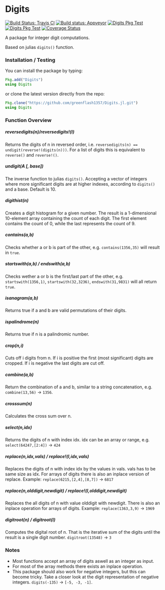 # Digits

[![Build Status: Travis CI](https://travis-ci.org/greenflash1357/Digits.jl.svg?branch=master)](https://travis-ci.org/greenflash1357/Digits.jl)
[![Build status: Appveyor](https://ci.appveyor.com/api/projects/status/gvomfrq6v71pyt0d?svg=true)](https://ci.appveyor.com/project/greenflash1357/digits-jl)
[![Digits Pkg Test](http://pkg.julialang.org/badges/Digits_0.3.svg)](http://pkg.julialang.org/?pkg=Digits&ver=release)
[![Digits Pkg Test](http://pkg.julialang.org/badges/Digits_0.4.svg)](http://pkg.julialang.org/?pkg=Digits&ver=latest)
[![Coverage Status](https://coveralls.io/repos/greenflash1357/Digits.jl/badge.svg?branch=master&service=github)](https://coveralls.io/github/greenflash1357/Digits.jl?branch=master)

A package for integer digit computations.

Based on julias `digits()` function.

### Installation / Testing

You can install the package by typing:
```julia
Pkg.add("Digits")
using Digits
```
or clone the latest version directly from the repo:
```julia
Pkg.clone("https://github.com/greenflash1357/Digits.jl.git")
using Digits
```

### Function Overview

##### reversedigits(n)/reversedigits!(l)
Returns the digits of n in reversed order, i.e. `reversedigits(n) == undigit(reverse!(digits(n)))`. For a list of digits this is equivalent to `reverse()` and `reverse!()`.

##### undigit(A [, base])
The inverse function to julias `digits()`. Accepting a vector of integers where more significant digits are at higher indexes, according to `digits()` and a base. Default is 10.

##### digithist(n)
Creates a digit histogram for a given number. The result is a 1-dimensional 10-element array containing the count of each digit. The first element contains the count of 0, while the last represents the count of 9.

##### contains(a,b)
Checks whether a or b is part of the other, e.g. `contains(1356,35)` will result in `true`.

##### startswith(a,b) / endswith(a,b)
Checks wether a or b is the first/last part of the other, e.g. `startswith(1356,1)`, `startswith(32,3236)`, `endswith(31,9831)` will all return `true`.

##### isanagram(a,b)
Returns true if a and b are valid permutations of their digits.

##### ispalindrome(n)
Returns true if n is a palindromic number.

##### crop(n,i)
Cuts off i digits from n. If i is positive the first (most significant) digits are cropped. If i is negative the last digits are cut off.

##### combine(a,b)
Return the combination of a and b, similar to a string concatenation, e.g. `combine(13,56)` -> `1356`.

##### crosssum(n)
Calculates the cross sum over n.

##### select(n,idx)
Returns the digits of n with index idx. idx can be an array or range, e.g. `select(64247,[2:4])` -> `424`

##### replace(n,idx,vals) / replace!(l,idx,vals)
Replaces the digits of n with index idx by the values in vals. vals has to be same size as idx.
For arrays of digits there is also an inplace version of replace.
Example: `replace(6215,[2,4],[8,7])` -> `6817`

##### replace(n,olddigit,newdigit) / replace!(l,olddigit,newdigit)
Replaces the all digits of n with value olddigit with newdigit. There is also an inplace operation for arrays of digits.
Example: `replace(1363,3,9)` -> `1969`

##### digitroot(n) / digitroot(l)
Computes the digital root of n. That is the iterative sum of the digits until the result is a single digit number. `digitroot(13548)` -> `3`


### Notes
- Most functions accept an array of digits aswell as an integer as input.
- For most of the array methods there exists an inplace operation.
- This package should also work for negative integers, but this can become tricky. Take a closer look at the digit representation of negative integers. `digits(-135)` -> `[-5, -3, -1]`.
